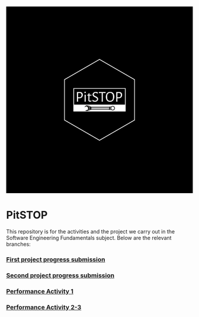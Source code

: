 ![Logo PitSTOP](https://github.com/hjanssena/FIS-Proyecto/blob/400702a69af59b7363217c3000b53e9cdb3efd01/Assets/LogoBlack.jpg)
# PitSTOP

This repository is for the activities and the project we carry out in the Software Engineering Fundamentals subject. Below are the relevant branches:

### [First project progress submission](https://github.com/hjanssena/FIS-Proyecto/tree/PrimeraEntrega)

### [Second project progress submission](https://github.com/hjanssena/FIS-Proyecto/tree/SegundaEntrega)

### [Performance Activity 1](https://github.com/hjanssena/FIS-Proyecto/tree/PD-1)

### [Performance Activity 2-3](https://github.com/hjanssena/FIS-Proyecto/tree/PD2-3)
